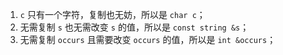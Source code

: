 1. `c` 只有一个字符，复制也无妨，所以是 `char c`；
2. 无需复制 `s` 也无需改变 `s` 的值，所以是 `const string &s`；
3. 无需复制 `occurs` 且需要改变 `occurs` 的值，所以是 `int &occurs`；
